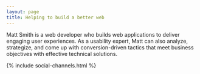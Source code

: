 ```yaml
---
layout: page
title: Helping to build a better web
---
```


Matt Smith is a web developer who builds web applications to deliver engaging user experiences. As a usability expert, Matt can also analyze, strategize, and come up with conversion-driven tactics that meet business objectives with effective technical solutions.

{% include social-channels.html %}